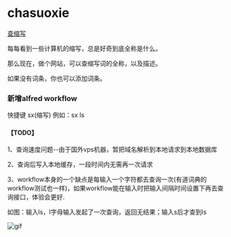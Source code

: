 # chasuoxie
[查缩写](https://www.expshort.com/)

每每看到一些计算机的缩写，总是好奇到底全称是什么。

那么现在，做个网站，可以查缩写词的全称，以及描述。

如果没有词条，你也可以添加词条。

### 新增alfred workflow
快捷键 sx(缩写)
例如：sx ls

#### 【TODO】

1、查询速度问题--由于国外vps机器，暂把域名解析到本地请求到本地数据库

2、查询后写入本地缓存，一段时间内无需再一次请求

3、workflow本身的一个缺点是每输入一个字符都去查询一次(有道词典的workflow测试也一样)，如果workflow能在输入时把输入间隔时间设置下再去查询接口，体验会更好.

如图：输入ls，l字母输入发起了一次查询，返回无结果；输入s后才查到ls

![gif](https://raw.githubusercontent.com/mr-von-chn/expshort/master/2019-05-11%2011_38_11.gif)
